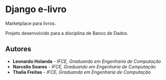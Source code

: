 # Django e-livro

Marketplace para livros.

Projeto desenvolvido para a disciplina de Banco de Dados.


## Autores

* **Leonardo Holanda** - *IFCE, Graduando em Engenharia de Computação*
* **Narcelio Soares** -  *IFCE, Graduando em Engenharia de Computação*
* **Thalia Freitas** - *IFCE, Graduanda em Engenharia de Computação*



